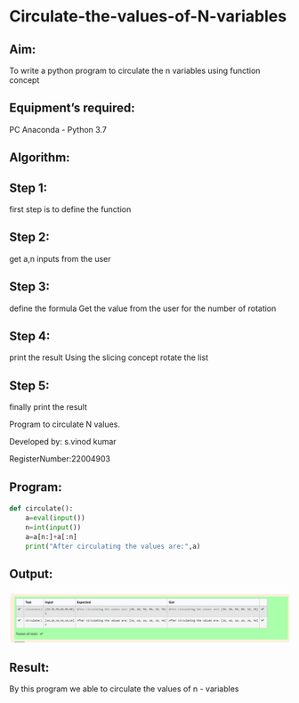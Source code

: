 # Circulate-the-values-of-N-variables
## Aim:
To write a python program to circulate the n variables using function concept
## Equipment’s required:
PC
Anaconda - Python 3.7
## Algorithm: 

## Step 1:  
first step is to define the function

## Step 2:
get a,n inputs from the user 

## Step 3: 
define the formula
Get the value from the user for the number of rotation

## Step 4: 
print the result
Using the slicing concept rotate the list

## Step 5: 
finally print the result 

 Program to circulate N values.
 
 Developed by: s.vinod kumar 
 
 RegisterNumber:22004903

## Program:
```python
def circulate():
    a=eval(input())
    n=int(input())
    a=a[n:]+a[:n]
    print("After circulating the values are:",a)


```

## Output:
![output](/OUTPUT.png)

## Result:
By this program we able to circulate the values of n - variables
